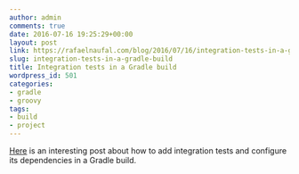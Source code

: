 ```yaml
---
author: admin
comments: true
date: 2016-07-16 19:25:29+00:00
layout: post
link: https://rafaelnaufal.com/blog/2016/07/16/integration-tests-in-a-gradle-build/
slug: integration-tests-in-a-gradle-build
title: Integration tests in a Gradle build
wordpress_id: 501
categories:
- gradle
- groovy
tags:
- build
- project
---
```


[Here](https://www.petrikainulainen.net/programming/gradle/getting-started-with-gradle-integration-testing/) is an interesting post about how to add integration tests and configure its dependencies in a Gradle build.
